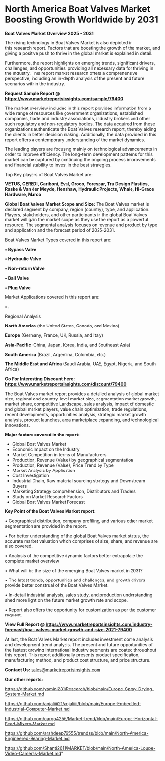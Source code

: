 # North America Boat Valves Market Boosting Growth Worldwide by 2031

<Strong> Boat Valves Market Overview 2025 - 2031</strong>

The rising technology in Boat Valves Market is also depicted in this research report. Factors that are boosting the growth of the market, and giving a positive push to thrive in the global market is explained in detail.

Furthermore, the report highlights on emerging trends, significant drivers, challenges, and opportunities, providing all necessary data for thriving in the industry. This report market research offers a comprehensive perspective, including an in-depth analysis of the present and future scenarios within the industry.

<strong>Request Sample Report @ <a href=https://www.marketreportsinsights.com/sample/79400>https://www.marketreportsinsights.com/sample/79400</a></strong>

The market overview included in this report provides information from a wide range of resources like government organizations, established companies, trade and industry associations, industry brokers and other such regulatory and non-regulatory bodies. The data acquired from these organizations authenticate the Boat Valves research report, thereby aiding the clients in better decision making. Additionally, the data provided in this report offers a contemporary understanding of the market dynamics.

The leading players are focusing mainly on technological advancements in order to improve efficiency. The long-term development patterns for this market can be captured by continuing the ongoing process improvements and financial stability to invest in the best strategies.

Top Key players of Boat Valves Market are:

<strong>VETUS, CEREDI, Cariboni, Eval, Groco, Forespar, Tru Design Plastics, Raske & Van der Meyde, Henshaw, Hydraulic Projects, Whale, Hi-Grace Hardware, Marco</strong>

<strong><b>Global Boat Valves Market Scope and Size:</b></strong>
The Boat Valves market is declared segment by company, region (country), type, and application. Players, stakeholders, and other participants in the global Boat Valves market will gain the market scope as they use the report as a powerful resource. The segmental analysis focuses on revenue and product by type and application and the forecast period of 2025-2031.

Boat Valves Market Types covered in this report are:

<strong>• Bypass Valve

• Hydraulic Valve

• Non-return Valve

• Ball Valve

• Plug Valve</strong>

Market Applications covered in this report are:

<strong>• .</strong> 

Regional Analysis

<strong>North America</strong> (the United States, Canada, and Mexico)

<strong>Europe</strong> (Germany, France, UK, Russia, and Italy)

<strong>Asia-Pacific</strong> (China, Japan, Korea, India, and Southeast Asia)

<strong>South America</strong> (Brazil, Argentina, Colombia, etc.)

<strong>The Middle East and Africa</strong> (Saudi Arabia, UAE, Egypt, Nigeria, and South Africa)

<strong>Go For Interesting Discount Here: <a href=https://www.marketreportsinsights.com/discount/79400>https://www.marketreportsinsights.com/discount/79400</a></strong>

The Boat Valves market report provides a detailed analysis of global market size, regional and country-level market size, segmentation market growth, market share, competitive Landscape, sales analysis, impact of domestic and global market players, value chain optimization, trade regulations, recent developments, opportunities analysis, strategic market growth analysis, product launches, area marketplace expanding, and technological innovations.

<strong><b>Major factors covered in the report:</b></strong>
<ul>
  <li>Global Boat Valves Market </li>
  <li>Economic Impact on the Industry</li>
  <li>Market Competition in terms of Manufacturers</li>
  <li>Production, Revenue (Value) by geographical segmentation</li>
  <li>Production, Revenue (Value), Price Trend by Type</li>
  <li>Market Analysis by Application</li>
  <li>Cost Investigation</li>
  <li>Industrial Chain, Raw material sourcing strategy and Downstream Buyers</li>
  <li>Marketing Strategy comprehension, Distributors and Traders</li>
  <li>Study on Market Research Factors</li>
  <li>Global Boat Valves Market Forecast</li>
</ul>

<strong><b>Key Point of the Boat Valves Market report:</b></strong>

• Geographical distribution, company profiling, and various other market segmentation are provided in the report.

• For better understanding of the global Boat Valves market status, the accurate market valuation which comprises of size, share, and revenue are also covered.

• Analysis of the competitive dynamic factors better extrapolate the complete market overview

• What will be the size of the emerging Boat Valves market in 2031?

• The latest trends, opportunities and challenges, and growth drivers provide better construal of the Boat Valves Market.

• In-detail industrial analysis, sales study, and production understanding shed more light on the future market growth rate and scope.

• Report also offers the opportunity for customization as per the customer request.

<strong><b>View Full Report @ <a href=https://www.marketreportsinsights.com/industry-forecast/boat-valves-market-growth-and-size-2021-79400>https://www.marketreportsinsights.com/industry-forecast/boat-valves-market-growth-and-size-2021-79400</a></b></strong>


At last, the Boat Valves Market report includes investment come analysis and development trend analysis. The present and future opportunities of the fastest growing international industry segments are coated throughout this report. This report additionally presents product specification, manufacturing method, and product cost structure, and price structure.

<strong>Contact Us:</strong>
sales@marketreportsinsights.com

<strong>Our other reports:</strong>

<a href=https://github.com/yamini231/Research/blob/main/Europe-Spray-Drying-System-Market.md>https://github.com/yamini231/Research/blob/main/Europe-Spray-Drying-System-Market.md</a>

<a href=https://github.com/anjaliiii21/anjaliiii/blob/main/Europe-Embedded-Industrial-Computer-Market.md>https://github.com/anjaliiii21/anjaliiii/blob/main/Europe-Embedded-Industrial-Computer-Market.md</a>

<a href=https://github.com/cargo4256/Market-trend/blob/main/Europe-Horizontal-Feed-Mixers-Market.md>https://github.com/cargo4256/Market-trend/blob/main/Europe-Horizontal-Feed-Mixers-Market.md</a>

<a href=https://github.com/arshdeep76555/trendss/blob/main/North-America-Engineered-Bearing-Market.md>https://github.com/arshdeep76555/trendss/blob/main/North-America-Engineered-Bearing-Market.md</a>

<a href=https://github.com/Shanti2611/MARKET/blob/main/North-America-Loupe-Video-Cameras-Market.md>https://github.com/Shanti2611/MARKET/blob/main/North-America-Loupe-Video-Cameras-Market.md</a>"
